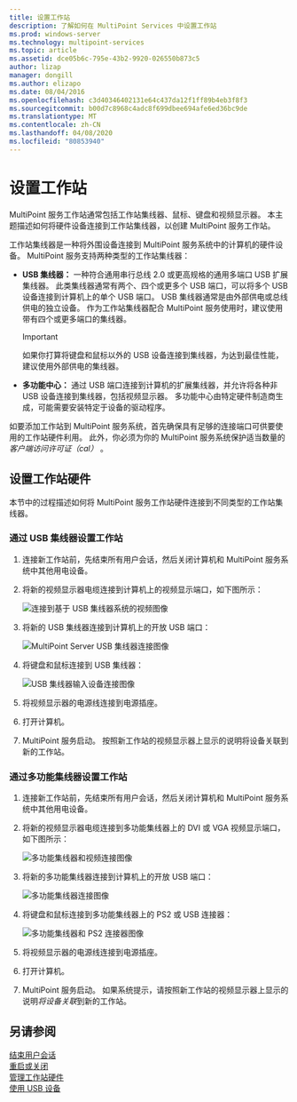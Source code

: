 ```yaml
---
title: 设置工作站
description: 了解如何在 MultiPoint Services 中设置工作站
ms.prod: windows-server
ms.technology: multipoint-services
ms.topic: article
ms.assetid: dce05b6c-795e-43b2-9920-026550b873c5
author: lizap
manager: dongill
ms.author: elizapo
ms.date: 08/04/2016
ms.openlocfilehash: c3d40346402131e64c437da12f1ff89b4eb3f8f3
ms.sourcegitcommit: b00d7c8968c4adc8f699dbee694afe6ed36bc9de
ms.translationtype: MT
ms.contentlocale: zh-CN
ms.lasthandoff: 04/08/2020
ms.locfileid: "80853940"
---
```

# <a name="set-up-a-station"></a>设置工作站
MultiPoint 服务工作站通常包括工作站集线器、鼠标、键盘和视频显示器。 本主题描述如何将硬件设备连接到工作站集线器，以创建 MultiPoint 服务工作站。  
  
工作站集线器是一种将外围设备连接到 MultiPoint 服务系统中的计算机的硬件设备。 MultiPoint 服务支持两种类型的工作站集线器：  
  
-   **USB 集线器：** 一种符合通用串行总线 2.0 或更高规格的通用多端口 USB 扩展集线器。 此类集线器通常有两个、四个或更多个 USB 端口，可以将多个 USB 设备连接到计算机上的单个 USB 端口。 USB 集线器通常是由外部供电或总线供电的独立设备。 作为工作站集线器配合 MultiPoint 服务使用时，建议使用带有四个或更多端口的集线器。  
  
    > [!IMPORTANT]  
    > 如果你打算将键盘和鼠标以外的 USB 设备连接到集线器，为达到最佳性能，建议使用外部供电的集线器。  
  
-   **多功能中心：** 通过 USB 端口连接到计算机的扩展集线器，并允许将各种非 USB 设备连接到集线器，包括视频显示器。 多功能中心由特定硬件制造商生成，可能需要安装特定于设备的驱动程序。  
  
如要添加工作站到 MultiPoint 服务系统，首先确保具有足够的连接端口可供要使用的工作站硬件利用。 此外，你必须为你的 MultiPoint 服务系统保护适当数量的*客户端访问许可证（cal）* 。  
  
## <a name="setting-up-station-hardware"></a>设置工作站硬件  
本节中的过程描述如何将 MultiPoint 服务工作站硬件连接到不同类型的工作站集线器。  
  
### <a name="to-set-up-a-station-with-a-usb-hub"></a>通过 USB 集线器设置工作站  
  
1.  连接新工作站前，先结束所有用户会话，然后关闭计算机和 MultiPoint 服务系统中其他用电设备。  
  
2.  将新的视频显示器电缆连接到计算机上的视频显示端口，如下图所示：  
  
    ![连接到基于 USB 集线器系统的视频图像](./media/WMSVideoConnection.gif)  
  
3.  将新的 USB 集线器连接到计算机上的开放 USB 端口：  
  
    ![MultiPoint Server USB 集线器连接图像](./media/WMSUSBHubConnection.gif)  
  
4.  将键盘和鼠标连接到 USB 集线器：  
  
    ![USB 集线器输入设备连接图像](./media/WMSUSBDeviceConnection.gif)  
  
5.  将视频显示器的电源线连接到电源插座。  
  
6.  打开计算机。  
  
7.  MultiPoint 服务启动。 按照新工作站的视频显示器上显示的说明将设备关联到新的工作站。  
  
### <a name="to-set-up-a-station-with-a-multifunction-hub"></a>通过多功能集线器设置工作站  
  
1.  连接新工作站前，先结束所有用户会话，然后关闭计算机和 MultiPoint 服务系统中其他用电设备。  
  
2.  将新的视频显示器电缆连接到多功能集线器上的 DVI 或 VGA 视频显示端口，如下图所示：  
  
    ![多功能集线器和视频连接图像](./media/WMSMultifunctionHubVideoConnection.gif)  
  
3.  将新的多功能集线器连接到计算机上的开放 USB 端口：  
  
    ![多功能集线器连接图像](./media/WMSMultifunctionHubConnection.gif)  
  
4.  将键盘和鼠标连接到多功能集线器上的 PS2 或 USB 连接器：  
  
    ![多功能集线器和 PS2 连接器图像](./media/WMSMultifunctionHubPS2Connection.gif)  
  
5.  将视频显示器的电源线连接到电源插座。  
  
6.  打开计算机。  
  
7.  MultiPoint 服务启动。 如果系统提示，请按照新工作站的视频显示器上显示的说明*将设备关联*到新的工作站。  
  
## <a name="see-also"></a>另请参阅  
[结束用户会话](End-a-User-Session.md)  
[重启或关闭](Restart-or-Shut-Down.md)  
[管理工作站硬件](Manage-Station-Hardware.md)  
[使用 USB 设备](Work-with-USB-Devices.md)